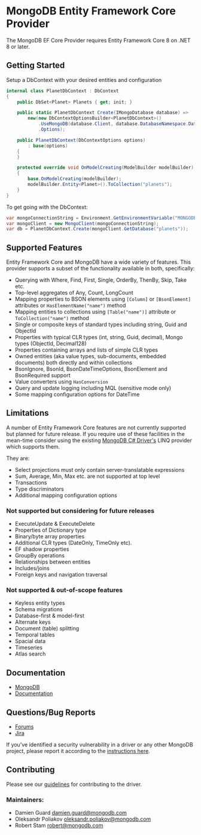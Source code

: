 # MongoDB Entity Framework Core Provider 

The MongoDB EF Core Provider requires Entity Framework Core 8 on .NET 8 or later.

## Getting Started

Setup a DbContext with your desired entities and configuration

```csharp
internal class PlanetDbContext : DbContext
{
    public DbSet<Planet> Planets { get; init; }

    public static PlanetDbContext Create(IMongoDatabase database) =>
        new(new DbContextOptionsBuilder<PlanetDbContext>()
            .UseMongoDB(database.Client, database.DatabaseNamespace.DatabaseName)
            .Options);

    public PlanetDbContext(DbContextOptions options)
        : base(options)
    {
    }

    protected override void OnModelCreating(ModelBuilder modelBuilder)
    {
        base.OnModelCreating(modelBuilder);
        modelBuilder.Entity<Planet>().ToCollection("planets");
    }
}
```

To get going with the DbContext:

```csharp
var mongoConnectionString = Environment.GetEnvironmentVariable("MONGODB_URI");
var mongoClient = new MongoClient(mongoConnectionString);
var db = PlanetDbContext.Create(mongoClient.GetDatabase("planets"));
```

## Supported Features

Entity Framework Core and MongoDB have a wide variety of features. This provider supports a subset of the functionality available in both, specifically:

- Querying with Where, Find, First, Single, OrderBy, ThenBy, Skip, Take etc.
- Top-level aggregates of Any, Count, LongCount
- Mapping properties to BSON elements using `[Column]` or `[BsonElement]` attributes or `HasElementName("name")` method
- Mapping entities to collections using `[Table("name")]` attribute or `ToCollection("name")` method
- Single or composite keys of standard types including string, Guid and ObjectId
- Properties with typical CLR types (int, string, Guid, decimal), Mongo types (ObjectId, Decimal128)
- Properties containing arrays and lists of simple CLR types
- Owned entities (aka value types, sub-documents, embedded documents) both directly and within collections
- BsonIgnore, BsonId, BsonDateTimeOptions, BsonElement and BsonRequired support
- Value converters using `HasConversion`
- Query and update logging including MQL (sensitive mode only)
- Some mapping configuration options for DateTime

## Limitations

A number of Entity Framework Core features are not currently supported but planned for future release. If you require use of these facilities
in the mean-time consider using the existing [MongoDB C# Driver's](https://github.com/mongodb/mongo-csharp-driver) LINQ provider which supports them.

They are:

- Select projections must only contain server-translatable expressions
- Sum, Average, Min, Max etc. are not supported at top level
- Transactions
- Type discriminators
- Additional mapping configuration options

### Not supported but considering for future releases

- ExecuteUpdate & ExecuteDelete
- Properties of Dictionary type
- Binary/byte array properties
- Additional CLR types (DateOnly, TimeOnly etc).
- EF shadow properties
- GroupBy operations
- Relationships between entities
- Includes/joins
- Foreign keys and navigation traversal
  
### Not supported & out-of-scope features

- Keyless entity types
- Schema migrations
- Database-first & model-first
- Alternate keys
- Document (table) splitting
- Temporal tables
- Spacial data
- Timeseries
- Atlas search

## Documentation

- [MongoDB](https://www.mongodb.com/docs)
- [Documentation](https://www.mongodb.com/docs/entity-framework/current/)

## Questions/Bug Reports

- [Forums](https://www.mongodb.com/community/forums/)
- [Jira](https://jira.mongodb.org/projects/EF/)

If you’ve identified a security vulnerability in a driver or any other MongoDB project, please report it according to the [instructions here](https://www.mongodb.com/docs/manual/tutorial/create-a-vulnerability-report).

## Contributing

Please see our [guidelines](CONTRIBUTING.md) for contributing to the driver.

### Maintainers:
* Damien Guard              damien.guard@mongodb.com
* Oleksandr Poliakov        oleksandr.poliakov@mongodb.com
* Robert Stam               robert@mongodb.com
